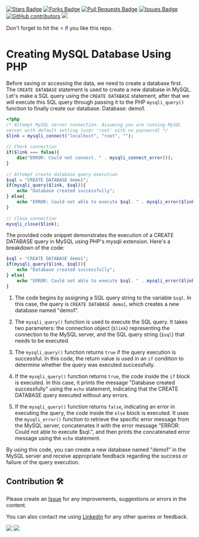 <a href="https://github.com/drshahizan/learn-php/stargazers"><img src="https://img.shields.io/github/stars/drshahizan/learn-php" alt="Stars Badge"/></a>
<a href="https://github.com/drshahizan/learn-php/network/members"><img src="https://img.shields.io/github/forks/drshahizan/learn-php" alt="Forks Badge"/></a>
<a href="https://github.com/drshahizan/learn-php/pulls"><img src="https://img.shields.io/github/issues-pr/drshahizan/learn-php" alt="Pull Requests Badge"/></a>
<a href="https://github.com/drshahizan/learn-php/issues"><img src="https://img.shields.io/github/issues/drshahizan/learn-php" alt="Issues Badge"/></a>
<a href="https://github.com/drshahizan/learn-php/graphs/contributors"><img alt="GitHub contributors" src="https://img.shields.io/github/contributors/drshahizan/learn-php?color=2b9348"></a>
![](https://visitor-badge.glitch.me/badge?page_id=drshahizan/learn-php)

Don't forget to hit the :star: if you like this repo.

# Creating MySQL Database Using PHP

Before saving or accessing the data, we need to create a database first. The `CREATE DATABASE` statement is used to create a new database in MySQL. Let's make a SQL query using the `CREATE DATABASE` statement, after that we will execute this SQL query through passing it to the PHP `mysqli_query()` function to finally create our database. Database: demo1.

```php
<?php
/* Attempt MySQL server connection. Assuming you are running MySQL
server with default setting (user 'root' with no password) */
$link = mysqli_connect("localhost", "root", "");
 
// Check connection
if($link === false){
    die("ERROR: Could not connect. " . mysqli_connect_error());
}
 
// Attempt create database query execution
$sql = "CREATE DATABASE demo1";
if(mysqli_query($link, $sql)){
    echo "Database created successfully";
} else{
    echo "ERROR: Could not able to execute $sql. " . mysqli_error($link);
}
 
// Close connection
mysqli_close($link);

```

The provided code snippet demonstrates the execution of a CREATE DATABASE query in MySQL using PHP's mysqli extension. Here's a breakdown of the code:

```php
$sql = "CREATE DATABASE demo1";
if(mysqli_query($link, $sql)){
    echo "Database created successfully";
} else{
    echo "ERROR: Could not able to execute $sql. " . mysqli_error($link);
}
```

1. The code begins by assigning a SQL query string to the variable `$sql`. In this case, the query is `CREATE DATABASE demo1`, which creates a new database named "demo1".

2. The `mysqli_query()` function is used to execute the SQL query. It takes two parameters: the connection object (`$link`) representing the connection to the MySQL server, and the SQL query string (`$sql`) that needs to be executed.

3. The `mysqli_query()` function returns `true` if the query execution is successful. In this code, the return value is used in an `if` condition to determine whether the query was executed successfully.

4. If the `mysqli_query()` function returns `true`, the code inside the `if` block is executed. In this case, it prints the message "Database created successfully" using the `echo` statement, indicating that the CREATE DATABASE query executed without any errors.

5. If the `mysqli_query()` function returns `false`, indicating an error in executing the query, the code inside the `else` block is executed. It uses the `mysqli_error()` function to retrieve the specific error message from the MySQL server, concatenates it with the error message "ERROR: Could not able to execute $sql.", and then prints the concatenated error message using the `echo` statement.

By using this code, you can create a new database named "demo1" in the MySQL server and receive appropriate feedback regarding the success or failure of the query execution.

## Contribution 🛠️
Please create an [Issue](https://github.com/drshahizan/learn-php/issues) for any improvements, suggestions or errors in the content.

You can also contact me using [Linkedin](https://www.linkedin.com/in/drshahizan/) for any other queries or feedback.

![](https://komarev.com/ghpvc/?username=drshahizan&label=Views&color=0e75b6&style=flat)
![](https://hit.yhype.me/github/profile?user_id=81284918)

